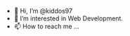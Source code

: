 - 👋 Hi, I’m @kiddos97
- 👀 I’m interested in Web Development.
- 📫 How to reach me ...

<!---
kiddos97/kiddos97 is a ✨ special ✨ repository because its `README.md` (this file) appears on your GitHub profile.
You can click the Preview link to take a look at your changes.
--->
